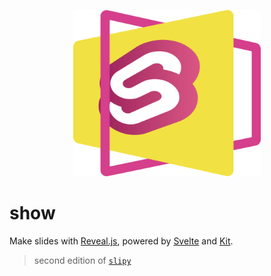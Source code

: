 <p align="center">
  <a href="./"><img alt="Show logo" src="logo.png" width=300></a>
</p>

# show

Make slides with [Reveal.js](https://revealjs.com/), powered by
[Svelte](https://svelte.dev/) and [Kit](https://kit.svelte.dev/).

> second edition of [`slipy`](https://github.com/AleCandido/slipy/)
